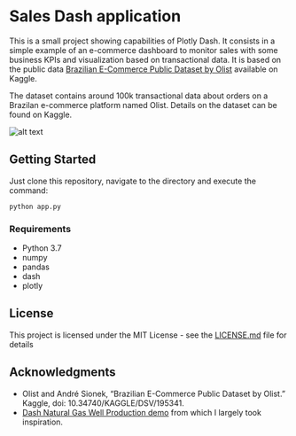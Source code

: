 # Sales Dash application

This is a small project showing capabilities of Plotly Dash. It consists in a simple example of an e-commerce dashboard to monitor sales with some business KPIs and visualization based on transactional data. It is based on the public data [Brazilian E-Commerce Public Dataset by Olist](https://www.kaggle.com/olistbr/brazilian-ecommerce) available on Kaggle.

The dataset contains around 100k transactional data about orders on a Brazilan e-commerce platform named Olist. Details on the dataset can be found on Kaggle.

![alt text](/screenshot/test.gif "Demo")

## Getting Started

Just clone this repository, navigate to the directory and execute the command:
```
python app.py
```

### Requirements

* Python 3.7
* numpy
* pandas
* dash
* plotly

## License

This project is licensed under the MIT License - see the [LICENSE.md](LICENSE.md) file for details

## Acknowledgments

* Olist and André Sionek, “Brazilian E-Commerce Public Dataset by Olist.” Kaggle, doi: 10.34740/KAGGLE/DSV/195341.
* [Dash Natural Gas Well Production demo](https://github.com/plotly/dash-sample-apps/tree/master/apps/dash-oil-and-gas) from which I largely took inspiration.

